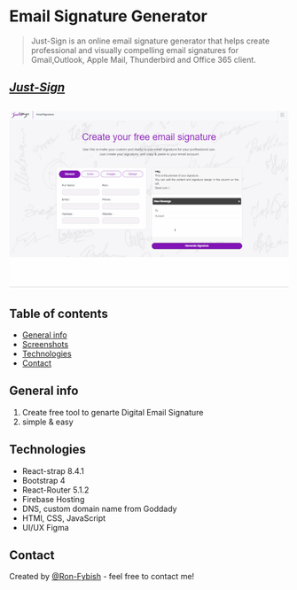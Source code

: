 # Email Signature Generator
> Just-Sign is an online email signature generator that helps create professional and visually compelling email signatures
> for Gmail,Outlook, Apple Mail, Thunderbird and Office 365 client.

 ## *[Just-Sign](https://www.just-sign.com)*


![](guides.gif)
---
## Table of contents
* [General info](#general-info)
* [Screenshots](#screenshots)
* [Technologies](#technologies)
* [Contact](#contact)


## General info

1. Create free tool to genarte Digital Email Signature
2. simple & easy 

## Technologies
* React-strap 8.4.1
* Bootstrap 4
* React-Router 5.1.2
* Firebase Hosting
* DNS, custom domain name from Goddady 
* HTMl, CSS, JavaScript
* UI/UX Figma 


## Contact
Created by [@Ron-Fybish](https://www.linkedin.com/in/ron-fybish-9b0194157/) - feel free to contact me!


